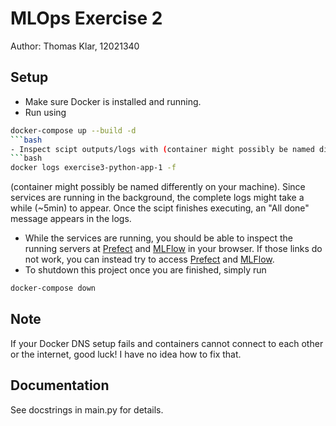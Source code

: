 # MLOps Exercise 2

Author: Thomas Klar, 12021340

## Setup

- Make sure Docker is installed and running.
- Run using
```bash
docker-compose up --build -d
```bash
- Inspect scipt outputs/logs with (container might possibly be named differently on your machine)
```bash
docker logs exercise3-python-app-1 -f
```
(container might possibly be named differently on your machine). Since services are running in the background, the complete logs might take a while (~5min) to appear. Once the scipt finishes executing, an "All done" message appears in the logs.
- While the services are running, you should be able to inspect the running servers at [Prefect](http://0.0.0.0:4200) and [MLFlow](http://0.0.0.0:8080) in your browser. If those links do not work, you can instead try to access [Prefect](http://localhost:4200) and [MLFlow](http://localhost:8080).
- To shutdown this project once you are finished, simply run
```bash
docker-compose down
```

## Note
If your Docker DNS setup fails and containers cannot connect to each other or the internet, good luck! I have no idea how to fix that.

## Documentation
See docstrings in main.py for details.